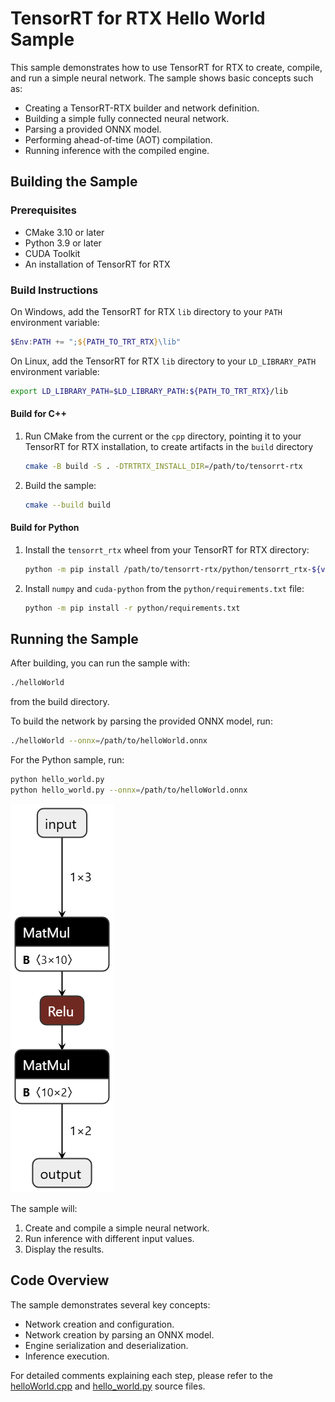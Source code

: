 # TensorRT for RTX Hello World Sample

This sample demonstrates how to use TensorRT for RTX to create, compile, and
run a simple neural network. The sample shows basic concepts such as:

- Creating a TensorRT-RTX builder and network definition.
- Building a simple fully connected neural network.
- Parsing a provided ONNX model.
- Performing ahead-of-time (AOT) compilation.
- Running inference with the compiled engine.

## Building the Sample

### Prerequisites

- CMake 3.10 or later
- Python 3.9 or later
- CUDA Toolkit
- An installation of TensorRT for RTX

### Build Instructions

On Windows, add the TensorRT for RTX `lib` directory to your `PATH` environment variable:

```powershell
$Env:PATH += ";${PATH_TO_TRT_RTX}\lib"
```

On Linux, add the TensorRT for RTX `lib` directory to your `LD_LIBRARY_PATH` environment variable:

```bash
export LD_LIBRARY_PATH=$LD_LIBRARY_PATH:${PATH_TO_TRT_RTX}/lib
```

#### Build for C++

1. Run CMake from the current or the `cpp` directory, pointing it to your TensorRT for RTX installation, to create artifacts in the `build` directory

   ```bash
   cmake -B build -S . -DTRTRTX_INSTALL_DIR=/path/to/tensorrt-rtx
   ```

2. Build the sample:

   ```bash
   cmake --build build
   ```

#### Build for Python

1. Install the `tensorrt_rtx` wheel from your TensorRT for RTX directory:

   ```bash
   python -m pip install /path/to/tensorrt-rtx/python/tensorrt_rtx-${version}-cp${py3-ver}-none-${os-ver}_x86_64.whl
   ```

2. Install `numpy` and `cuda-python` from the `python/requirements.txt` file:

   ```bash
   python -m pip install -r python/requirements.txt
   ```

## Running the Sample

After building, you can run the sample with:

```bash
./helloWorld
```

from the build directory.

To build the network by parsing the provided ONNX model, run:

```bash
./helloWorld --onnx=/path/to/helloWorld.onnx
```

For the Python sample, run:

```bash
python hello_world.py
python hello_world.py --onnx=/path/to/helloWorld.onnx
```

![helloWorld ONNX network](helloWorldOnnx.png)

The sample will:

1. Create and compile a simple neural network.
2. Run inference with different input values.
3. Display the results.

## Code Overview

The sample demonstrates several key concepts:

- Network creation and configuration.
- Network creation by parsing an ONNX model.
- Engine serialization and deserialization.
- Inference execution.

For detailed comments explaining each step, please refer to the [helloWorld.cpp](cpp/helloWorld.cpp) and [hello_world.py](python/hello_world.py) source files.

